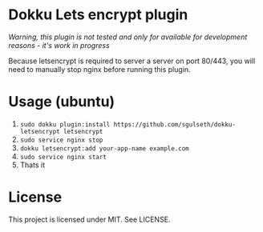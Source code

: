 # Dokku Lets encrypt plugin
*Warning, this plugin is not tested and only for available for development reasons - it's work in progress*

Because letsencrypt is required to server a server on port 80/443, you will need to manually stop nginx before running this plugin.

# Usage (ubuntu)
1. `sudo dokku plugin:install https://github.com/sgulseth/dokku-letsencrypt letsencrypt`
2. `sudo service nginx stop`
3. `dokku letsencrypt:add your-app-name example.com`
4. `sudo service nginx start`
5. Thats it

# License
This project is licensed under MIT.
See LICENSE.
